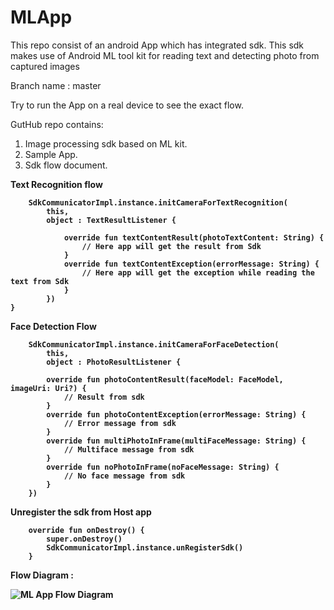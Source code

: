# MLApp

This repo consist of an android App which has integrated sdk. 
This sdk makes use of Android ML tool kit for reading text and detecting photo from captured images

Branch name : master

Try to run the App on a real device to see the exact flow.

GutHub repo contains:

1. Image processing sdk based on ML kit.
2. Sample App.
3. Sdk flow document.


<b> Text Recognition flow <b/>
 

        SdkCommunicatorImpl.instance.initCameraForTextRecognition(
            this,
            object : TextResultListener {

                override fun textContentResult(photoTextContent: String) {
                    // Here app will get the result from Sdk
                }
                override fun textContentException(errorMessage: String) {
                    // Here app will get the exception while reading the text from Sdk
                }
            })
    }
    
 <b> Face Detection Flow </b>

        SdkCommunicatorImpl.instance.initCameraForFaceDetection(
            this,
            object : PhotoResultListener {

            override fun photoContentResult(faceModel: FaceModel, imageUri: Uri?) {
                // Result from sdk
            }
            override fun photoContentException(errorMessage: String) {
                // Error message from sdk
            }
            override fun multiPhotoInFrame(multiFaceMessage: String) {
                // Multiface message from sdk
            }
            override fun noPhotoInFrame(noFaceMessage: String) {
                // No face message from sdk
            }
        })


 <b> Unregister the sdk from Host app </b>

        override fun onDestroy() {
            super.onDestroy()
            SdkCommunicatorImpl.instance.unRegisterSdk()
        }


Flow Diagram :

![ML App Flow Diagram](https://user-images.githubusercontent.com/58584559/119109082-7e061a80-ba3e-11eb-9055-d3faa74cf2ee.png)






